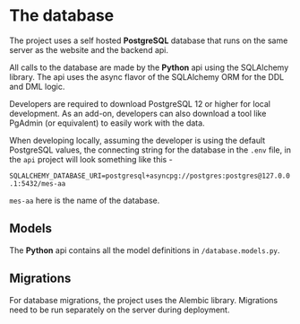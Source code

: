 # The database

The project uses a self hosted **PostgreSQL** database that runs on the same server as the website and the backend api.

All calls to the database are made by the **Python** api using the SQLAlchemy library. The api uses the async flavor of the SQLAlchemy ORM for the DDL and DML logic.

Developers are required to download PostgreSQL 12 or higher for local development. As an add-on, developers can also download a tool like PgAdmin (or equivalent) to easily work with the data.

When developing locally, assuming the developer is using the default PostgreSQL values, the connecting string for the database in the `.env` file, in the `api` project will look something like this -

`SQLALCHEMY_DATABASE_URI=postgresql+asyncpg://postgres:postgres@127.0.0.1:5432/mes-aa`

`mes-aa` here is the name of the database.

## **Models**

The **Python** api contains all the model definitions in `/database.models.py`.

## **Migrations**

For database migrations, the project uses the Alembic library. Migrations need to be run separately on the server during deployment.
